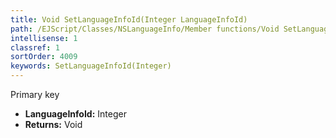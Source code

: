 ```yaml
---
title: Void SetLanguageInfoId(Integer LanguageInfoId)
path: /EJScript/Classes/NSLanguageInfo/Member functions/Void SetLanguageInfoId(Integer p_0)
intellisense: 1
classref: 1
sortOrder: 4009
keywords: SetLanguageInfoId(Integer)
---
```



Primary key



* **LanguageInfoId:** Integer
* **Returns:** Void


